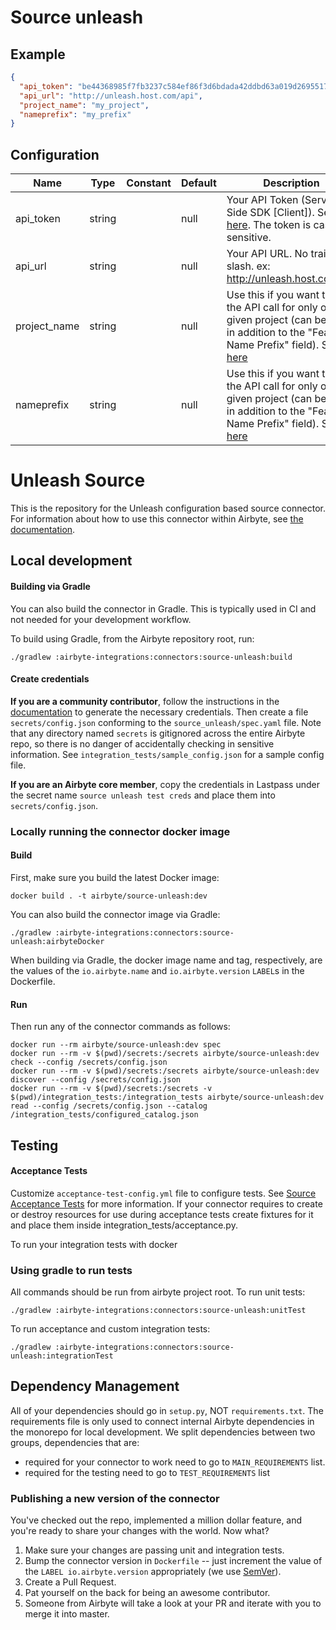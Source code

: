 # Source unleash

## Example
```json
{
  "api_token": "be44368985f7fb3237c584ef86f3d6bdada42ddbd63a019d26955178",
  "api_url": "http://unleash.host.com/api",
  "project_name": "my_project",
  "nameprefix": "my_prefix"
}
```

## Configuration
| Name | Type | Constant | Default | Description |
| --- | --- | --- | --- | --- |
|api_token |string||null|Your API Token (Server-Side SDK [Client]). See <a href="https://docs.getunleash.io/how-to/how-to-create-api-tokens/">here</a>. The token is case sensitive.|
|api_url |string||null|Your API URL. No trailing slash. ex: http://unleash.host.com/api|
|project_name |string||null|Use this if you want to filter the API call for only one given project (can be used in addition to the "Feature Name Prefix" field). See <a href="https://docs.getunleash.io/reference/api/legacy/unleash/client/features#filter-feature-toggles">here</a>|
|nameprefix |string||null|Use this if you want to filter the API call for only one given project (can be used in addition to the "Feature Name Prefix" field). See <a href="https://docs.getunleash.io/reference/api/legacy/unleash/client/features#filter-feature-toggles">here</a>|

# Unleash Source

This is the repository for the Unleash configuration based source connector.
For information about how to use this connector within Airbyte, see [the documentation](https://docs.airbyte.io/integrations/sources/unleash).

## Local development

#### Building via Gradle
You can also build the connector in Gradle. This is typically used in CI and not needed for your development workflow.

To build using Gradle, from the Airbyte repository root, run:
```
./gradlew :airbyte-integrations:connectors:source-unleash:build
```

#### Create credentials
**If you are a community contributor**, follow the instructions in the [documentation](https://docs.airbyte.io/integrations/sources/unleash)
to generate the necessary credentials. Then create a file `secrets/config.json` conforming to the `source_unleash/spec.yaml` file.
Note that any directory named `secrets` is gitignored across the entire Airbyte repo, so there is no danger of accidentally checking in sensitive information.
See `integration_tests/sample_config.json` for a sample config file.

**If you are an Airbyte core member**, copy the credentials in Lastpass under the secret name `source unleash test creds`
and place them into `secrets/config.json`.

### Locally running the connector docker image

#### Build
First, make sure you build the latest Docker image:
```
docker build . -t airbyte/source-unleash:dev
```

You can also build the connector image via Gradle:
```
./gradlew :airbyte-integrations:connectors:source-unleash:airbyteDocker
```
When building via Gradle, the docker image name and tag, respectively, are the values of the `io.airbyte.name` and `io.airbyte.version` `LABEL`s in
the Dockerfile.

#### Run
Then run any of the connector commands as follows:
```
docker run --rm airbyte/source-unleash:dev spec
docker run --rm -v $(pwd)/secrets:/secrets airbyte/source-unleash:dev check --config /secrets/config.json
docker run --rm -v $(pwd)/secrets:/secrets airbyte/source-unleash:dev discover --config /secrets/config.json
docker run --rm -v $(pwd)/secrets:/secrets -v $(pwd)/integration_tests:/integration_tests airbyte/source-unleash:dev read --config /secrets/config.json --catalog /integration_tests/configured_catalog.json
```
## Testing

#### Acceptance Tests
Customize `acceptance-test-config.yml` file to configure tests. See [Source Acceptance Tests](https://docs.airbyte.io/connector-development/testing-connectors/source-acceptance-tests-reference) for more information.
If your connector requires to create or destroy resources for use during acceptance tests create fixtures for it and place them inside integration_tests/acceptance.py.

To run your integration tests with docker

### Using gradle to run tests
All commands should be run from airbyte project root.
To run unit tests:
```
./gradlew :airbyte-integrations:connectors:source-unleash:unitTest
```
To run acceptance and custom integration tests:
```
./gradlew :airbyte-integrations:connectors:source-unleash:integrationTest
```

## Dependency Management
All of your dependencies should go in `setup.py`, NOT `requirements.txt`. The requirements file is only used to connect internal Airbyte dependencies in the monorepo for local development.
We split dependencies between two groups, dependencies that are:
* required for your connector to work need to go to `MAIN_REQUIREMENTS` list.
* required for the testing need to go to `TEST_REQUIREMENTS` list

### Publishing a new version of the connector
You've checked out the repo, implemented a million dollar feature, and you're ready to share your changes with the world. Now what?
1. Make sure your changes are passing unit and integration tests.
1. Bump the connector version in `Dockerfile` -- just increment the value of the `LABEL io.airbyte.version` appropriately (we use [SemVer](https://semver.org/)).
1. Create a Pull Request.
1. Pat yourself on the back for being an awesome contributor.
1. Someone from Airbyte will take a look at your PR and iterate with you to merge it into master.
